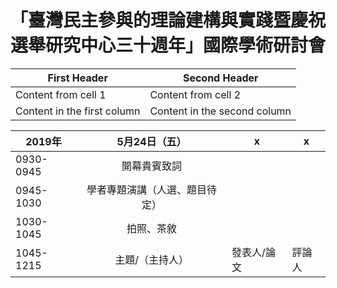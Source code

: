 # 「臺灣民主參與的理論建構與實踐暨慶祝選舉研究中心三十週年」國際學術研討會


First Header | Second Header
------------ | -------------
Content from cell 1 | Content from cell 2
Content in the first column | Content in the second column


| 2019年     | 5月24日（五）|  x              |  x 
| ----------- | :-----:| ------------------- | ----------    
|0930-0945   |  開幕貴賓致詞  
|0945-1030   |  學者專題演講（人選、題目待定）   
|1030-1045   |  拍照、茶敘   
|1045-1215   | 主題/（主持人） | 發表人/論文  | 評論人  

